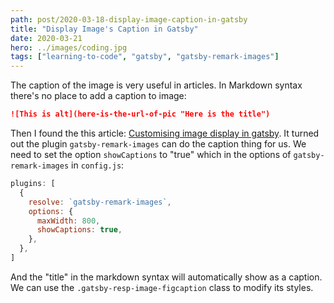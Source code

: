 ```yaml
---
path: post/2020-03-18-display-image-caption-in-gatsby
title: "Display Image's Caption in Gatsby"
date: 2020-03-21
hero: ../images/coding.jpg
tags: ["learning-to-code", "gatsby", "gatsby-remark-images"]
---
```


The caption of the image is very useful in articles. In Markdown syntax there's no place to add a caption to image:

```md
![This is alt](here-is-the-url-of-pic "Here is the title")
```

Then I found the this article: [Customising image display in gatsby](https://medium.com/@sgpropguide/customising-image-display-in-gatsby-3b027d783dce). It turned out the plugin <code>gatsby-remark-images</code> can do the caption thing for us. We need to set the option <code>showCaptions</code> to "true" which in the options of <code>gatsby-remark-images</code> in <code>config.js</code>:

```js
plugins: [
  {
    resolve: `gatsby-remark-images`,
    options: {
      maxWidth: 800,
      showCaptions: true,
    },
  },
]
```

And the "title" in the markdown syntax will automatically show as a caption. We can use the <code>.gatsby-resp-image-figcaption</code> class to modify its styles.
